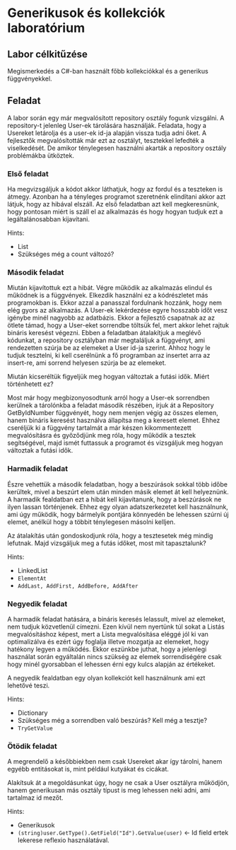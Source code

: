 # Generikusok és kollekciók laboratórium

## Labor célkitűzése

Megismerkedés a C#-ban használt főbb kollekciókkal és a generikus függvényekkel.

## Feladat

A labor során egy már megvalósított repository osztály fogunk vizsgálni. A repository-t jelenleg User-ek tárolására használják. Feladata, hogy a Usereket letárolja és a user-ek id-ja alapján vissza tudja adni őket. A fejlesztők megvalósították már ezt az osztályt, tesztekkel lefedték a viselkedését. De amikor ténylegesen használni akarták a repository osztály problémákba ütköztek.

### Első feladat

Ha megvizsgáljuk a kódot akkor láthatjuk, hogy az fordul és a teszteken is átmegy.
Azonban ha a tényleges programot szeretnénk elindítani akkor azt látjuk, hogy az hibával elszáll.
Az első feladatban azt kell megkeresnünk, hogy pontosan miért is száll el az alkalmazás és hogy hogyan tudjuk ezt a legáltalánosabban kijavítani.

Hints:
* List 
* Szükséges még a count változó?


### Második feladat

Miután kijavítottuk ezt a hibát. Végre működik az alkalmazás elindul és működnek is a függvények. Elkezdik használni ez a kódrészletet más programokban is.
Ekkor azzal a panasszal fordulnank hozzánk, hogy nem elég gyors az alkalmazás.
A User-ek lekérdezése egyre hosszabb időt vesz igénybe minél nagyobb az adatbázis.
Ekkor a fejlesztő csapatnak az az ötlete támad, hogy a User-eket sorrendbe töltsük fel, mert akkor lehet rajtuk bináris keresést végezni.
Ebben a feladatban átalakítjuk a meglévő kódunkat, a repository osztályban már megtaláljuk a függvényt, ami rendezetten szúrja be az elemeket a User id-ja szerint.
Ahhoz hogy le tudjuk tesztelni, ki kell cserélnünk a fő programban az insertet arra az insert-re, ami sorrend helyesen szúrja be az elemeket.

Miután kicseréltük figyeljük meg hogyan változtak a futási idők. Miért történhetett ez?

Most már hogy megbizonyosodtunk arról hogy a User-ek sorrendben kerülnek a tárolónkba a feladat második részében, írjuk át a Repository GetByIdNumber függvényét, hogy nem menjen végig az összes elemen, hanem bináris keresést használva állapítsa meg a keresett elemet.
Ehhez cseréljük ki a függvény tartalmát a már készen kikommentezett megvalósításra és győződjünk meg róla, hogy működik a tesztek segítségével, majd ismét futtassuk a programot és vizsgáljuk meg hogyan változtak a futási idők.

### Harmadik feladat

Észre vehettük a második feladatban, hogy a beszúrások sokkal több időbe kerültek, mivel a beszúrt elem után minden másik elemet át kell helyeznünk.
A harmadik fealdatban ezt a hibát kell kijavítanunk, hogy a beszúrások ne ilyen lassan történjenek. Ehhez egy olyan adatszerkezetet kell használnunk, ami úgy működik, hogy bármelyik pontjára könnyedén be lehessen szúrni új elemet, anélkül hogy a többit ténylegesen másolni kelljen.

Az átalakítás után gondoskodjunk róla, hogy a tesztesetek még mindig lefutnak. Majd vizsgáljuk meg a futás időket, most mit tapasztalunk?

Hints:
* LinkedList
* `ElementAt`
* `AddLast, AddFirst, AddBefore, AddAfter`


### Negyedik feladat

A harmadik feladat hatására, a bináris keresés lelassult, mivel az elemeket, nem tudjuk közvetlenül címezni. Ezen kívül nem nyertünk túl sokat a Listás megvalósításhoz képest, mert a Lista megvalósítása eléggé jól ki van optimalizálva és ezért úgy foglalja illetve mozgatja az elemeket, hogy hatékony legyen a működés. Ekkor eszünkbe juthat, hogy a jelenlegi használat során egyáltalán nincs szükség az elemek sorrendiségére csak hogy minél gyorsabban el lehessen érni egy kulcs alapján az értékeket.

A negyedik fealdatban egy olyan kollekciót kell használnunk ami ezt lehetővé teszi.

Hints:
* Dictionary
* Szükséges még a sorrendben való beszúrás? Kell még a tesztje?
* `TryGetValue`


### Ötödik feladat

A megrendelő a későbbiekben nem csak Usereket akar így tárolni, hanem egyébb entitásokat is, mint például kutyákat és cicákat.

Alakítsuk át a megoldásunkat úgy, hogy ne csak a User osztályra működjön, hanem generikusan más osztály típust is meg lehessen neki adni, ami tartalmaz id mezőt.

Hints:
* Generikusok
* `(string)user.GetType().GetField("Id").GetValue(user)` <- Id field ertek lekerese reflexio használatával.

